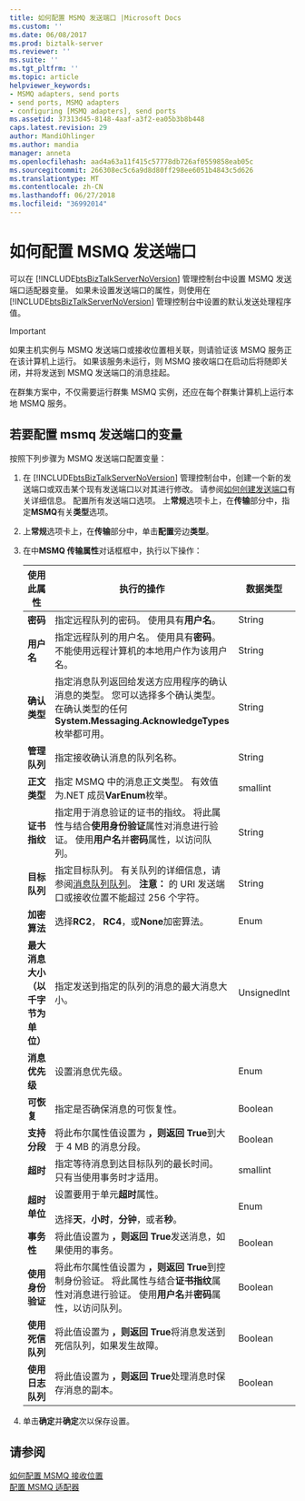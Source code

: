 ```yaml
---
title: 如何配置 MSMQ 发送端口 |Microsoft Docs
ms.custom: ''
ms.date: 06/08/2017
ms.prod: biztalk-server
ms.reviewer: ''
ms.suite: ''
ms.tgt_pltfrm: ''
ms.topic: article
helpviewer_keywords:
- MSMQ adapters, send ports
- send ports, MSMQ adapters
- configuring [MSMQ adapters], send ports
ms.assetid: 37313d45-8148-4aaf-a3f2-ea05b3b8b448
caps.latest.revision: 29
author: MandiOhlinger
ms.author: mandia
manager: anneta
ms.openlocfilehash: aad4a63a11f415c57778db726af0559858eab05c
ms.sourcegitcommit: 266308ec5c6a9d8d80ff298ee6051b4843c5d626
ms.translationtype: MT
ms.contentlocale: zh-CN
ms.lasthandoff: 06/27/2018
ms.locfileid: "36992014"
---
```

# <a name="how-to-configure-an-msmq-send-port"></a>如何配置 MSMQ 发送端口
可以在 [!INCLUDE[btsBizTalkServerNoVersion](../includes/btsbiztalkservernoversion-md.md)] 管理控制台中设置 MSMQ 发送端口适配器变量。 如果未设置发送端口的属性，则使用在 [!INCLUDE[btsBizTalkServerNoVersion](../includes/btsbiztalkservernoversion-md.md)] 管理控制台中设置的默认发送处理程序值。  

> [!IMPORTANT]
>  如果主机实例与 MSMQ 发送端口或接收位置相关联，则请验证该 MSMQ 服务正在该计算机上运行。 如果该服务未运行，则 MSMQ 接收端口在启动后将随即关闭，并将发送到 MSMQ 发送端口的消息挂起。  
>   
>  在群集方案中，不仅需要运行群集 MSMQ 实例，还应在每个群集计算机上运行本地 MSMQ 服务。  

## <a name="to-configure-variables-for-an-msmq-send-port"></a>若要配置 msmq 发送端口的变量  
 按照下列步骤为 MSMQ 发送端口配置变量：  

1. 在 [!INCLUDE[btsBizTalkServerNoVersion](../includes/btsbiztalkservernoversion-md.md)] 管理控制台中，创建一个新的发送端口或双击某个现有发送端口以对其进行修改。 请参阅[如何创建发送端口](../core/how-to-create-a-send-port2.md)有关详细信息。 配置所有发送端口选项。 上**常规**选项卡上，在**传输**部分中，指定**MSMQ**有关**类型**选项。  

2. 上**常规**选项卡上，在**传输**部分中，单击**配置**旁边**类型**。  

3. 在中**MSMQ 传输属性**对话框框中，执行以下操作：  


   |            使用此属性            |                                                                                                                            执行的操作                                                                                                                            |  数据类型  | 默认值 |
   |-----------------------------------------|------------------------------------------------------------------------------------------------------------------------------------------------------------------------------------------------------------------------------------------------------------------|-------------|---------------|
   |              **密码**               |                                                                                                 指定远程队列的密码。 使用具有**用户名**。                                                                                                 |   String    |     空白     |
   |              **用户名**              |                                                             指定远程队列的用户名。 使用具有**密码**。 不能使用远程计算机的本地用户作为该用户名。                                                             |   String    |     空白     |
   |        **确认类型**         | 指定消息队列返回给发送方应用程序的确认消息的类型。 您可以选择多个确认类型。 在确认类型的任何**System.Messaging.AcknowledgeTypes**枚举都可用。 |   String    |     InclusionThresholdSetting      |
   |        **管理队列**         |                                                                                                指定接收确认消息的队列名称。                                                                                                 |   String    |     空白     |
   |              **正文类型**              |                                                                               指定 MSMQ 中的消息正文类型。 有效值为.NET 成员**VarEnum**枚举。                                                                               |     smallint     |     8209      |
   |       **证书指纹**        |    指定用于消息验证的证书的指纹。 将此属性与结合**使用身份验证**属性对消息进行验证。 使用**用户名**并**密码**属性，以访问队列。     |   String    |     空白     |
   |          **目标队列**          |                     指定目标队列。 有关队列的详细信息，请参阅[消息队列队列](../core/message-queuing-queues.md)。 **注意：** 的 URI 发送端口或接收位置不能超过 256 个字符。                      |   String    |     空白     |
   |        **加密算法**         |                                                                                                选择**RC2**， **RC4**，或**None**加密算法。                                                                                                |    Enum     |     InclusionThresholdSetting      |
   | **最大消息大小 （以千字节为单位）** |                                                                                       指定发送到指定的队列的消息的最大消息大小。                                                                                        | UnsignedInt |     1024      |
   |          **消息优先级**           |                                                                                                                    设置消息优先级。                                                                                                                     |    Enum     |    Normal     |
   |             **可恢复**             |                                                                                                  指定是否确保消息的可恢复性。                                                                                                   |   Boolean   |     False     |
   |        **支持分段**         |                                                                                        将此布尔属性值设置为 **，则返回 True**到大于 4 MB 的消息分段。                                                                                         |   Boolean   |     False     |
   |               **超时**               |                                                                    指定等待消息到达目标队列的最长时间。 只有当使用事务时才适用。                                                                     |     smallint     |       0       |
   |            **超时单位**             |                                                                      设置要用于单元**超时**属性。<br /><br /> 选择**天**，**小时**，**分钟**，或者**秒**。                                                                      |    Enum     |     Days      |
   |            **事务性**            |                                                                                               将此值设置为 **，则返回 True**发送消息，如果使用的事务。                                                                                               |   Boolean   |     False     |
   |         **使用身份验证**          |     将此布尔属性值设置为 **，则返回 True**到控制身份验证。 将此属性与结合**证书指纹**属性对消息进行验证。 使用**用户名**并**密码**属性，以访问队列。      |   Boolean   |     False     |
   |        **使用死信队列**        |                                                                                    将此值设置为 **，则返回 True**将消息发送到死信队列，如果发生故障。                                                                                     |   Boolean   |     True      |
   |          **使用日志队列**          |                                                                                   将此值设置为 **，则返回 True**处理消息时保存消息的副本。                                                                                    |   Boolean   |     False     |


4. 单击**确定**并**确定**次以保存设置。  

## <a name="see-also"></a>请参阅  
 [如何配置 MSMQ 接收位置](../core/how-to-configure-an-msmq-receive-location.md)   
 [配置 MSMQ 适配器](../core/configuring-the-msmq-adapter.md)